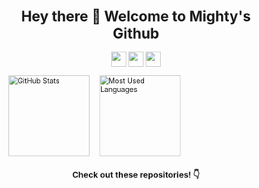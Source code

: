 <h1 align="center">Hey there 👋 Welcome to Mighty's Github</h1>

[//]: # (<h2 align="center">Take a look at my website below</h2>)
<p align="center">
  <a href="https://mighty-weaver.github.io/"><img height="30" src="https://img.shields.io/badge/Website-2B4783?style=for-the-badge&logo=google-chrome&logoColor=white"></a>
  <a href="mailto:mightyweaver829@gmail.com" target="_blank"><img height="30" src="https://img.shields.io/badge/gmail-c14438?&style=for-the-badge&logo=gmail&logoColor=white"></a>
  <a href="https://twitter.com/MightyWeaver2"><img height="30" src="https://img.shields.io/twitter/follow/MightyWeaver2?style=social"></a>
</p>

<p float="left">
  <img height="160em" alt="GitHub Stats" src="https://github-readme-stats.vercel.app/api?username=MighTy-Weaver&count_private=true&theme=buefy&show_icons=true&count_private=true&include_all_commits=true&hide=prs" />
  &nbsp;&nbsp;&nbsp;
  <img height="160em" alt="Most Used Languages" src="https://github-readme-stats.vercel.app/api/top-langs/?username=MighTy-Weaver&show_icons=true&layout=compact&hide=shell&count_private=true&theme=buefy" />
</p>

<h3 align="center">Check out these repositories! 👇</h3>